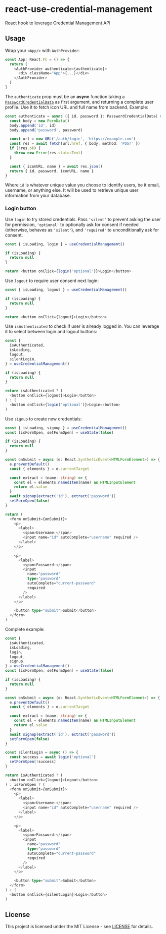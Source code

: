 # react-use-credential-management

React hook to leverage Credential Management API

## Usage

Wrap your `<App/>` with `AuthProvider`:

```ts
const App: React.FC = () => {
  return (
    <AuthProvider authenticate={authenticate}>
      <div className="App">{...}</div>
    </AuthProvider>
  )
}
```

The `authenticate` prop must be an **async** function taking a [`PasswordCredentialData`](https://developer.mozilla.org/en-US/docs/Web/API/PasswordCredential/PasswordCredential) as first argument, and returning a complete user profile. Use it to fetch icon URL and full name from backend. Example:

```ts
const authenticate = async ({ id, password }: PasswordCredentialData) => {
  const body = new FormData()
  body.append('id', id)
  body.append('password', password)

  const url = new URL('/auth/login', 'https://example.com')
  const res = await fetch(url.href, { body, method: 'POST' })
  if (!res.ok) {
    throw new Error(res.statusText)
  }

  const { iconURL, name } = await res.json()
  return { id, password, iconURL, name }
}
```

Where `id` is whatever unique value you choose to identify users, be it email, username, or anything else. It will be used to retrieve unique user information from your database.

### Login button

Use `login` to try stored credentials. Pass `'silent'` to prevent asking the user for permission, `'optional'` to optionally ask for consent if needed (otherwise, behaves as `'silent'`), and `'required'` to unconditionally ask for consent.

```ts
const { isLoading, login } = useCredentialManagement()

if (isLoading) {
  return null
}

return <button onClick={login('optional')}>Login</button>
```

Use `logout` to require user consent next login:

```ts
const { isLoading, logout } = useCredentialManagement()

if (isLoading) {
  return null
}

return <button onClick={logout}>Login</button>
```

Use `isAuthenticated` to check if user is already logged in. You can leverage it to select between login and logout buttons:

```ts
const {
  isAuthenticated,
  isLoading,
  logout,
  silentLogin,
} = useCredentialManagement()

if (isLoading) {
  return null
}

return isAuthenticated ? (
  <button onClick={logout}>Login</button>
) : (
  <button onClick={login('optional')}>Login</button>
)
```

Use `signup` to create new credentials:

```ts
const { isLoading, signup } = useCredentialManagement()
const [isFormOpen, setFormOpen] = useState(false)

if (isLoading) {
  return null
}

const onSubmit = async (e: React.SyntheticEvent<HTMLFormElement>) => {
  e.preventDefault()
  const { elements } = e.currentTarget

  const extract = (name: string) => {
    const el = elements.namedItem(name) as HTMLInputElement
    return el.value
  }
  await signup(extract('id'), extract('password'))
  setFormOpen(false)
}

return (
  <form onSubmit={onSubmit}>
    <p>
      <label>
        <span>Username:</span>
        <input name="id" autoComplete="username" required />
      </label>
    </p>

    <p>
      <label>
        <span>Password:</span>
        <input
          name="password"
          type="password"
          autoComplete="current-password"
          required
        />
      </label>
    </p>

    <button type="submit">Submit</button>
  </form>
)
```

Complete example:

```ts
const {
  isAuthenticated,
  isLoading,
  login,
  logout,
  signup,
} = useCredentialManagement()
const [isFormOpen, setFormOpen] = useState(false)

if (isLoading) {
  return null
}

const onSubmit = async (e: React.SyntheticEvent<HTMLFormElement>) => {
  e.preventDefault()
  const { elements } = e.currentTarget

  const extract = (name: string) => {
    const el = elements.namedItem(name) as HTMLInputElement
    return el.value
  }
  await signup(extract('id'), extract('password'))
  setFormOpen(false)
}

const silentLogin = async () => {
  const success = await login('optional')
  setFormOpen(!success)
}

return isAuthenticated ? (
  <button onClick={logout}>Logout</button>
) : isFormOpen ? (
  <form onSubmit={onSubmit}>
    <p>
      <label>
        <span>Username:</span>
        <input name="id" autoComplete="username" required />
      </label>
    </p>

    <p>
      <label>
        <span>Password:</span>
        <input
          name="password"
          type="password"
          autoComplete="current-password"
          required
        />
      </label>
    </p>

    <button type="submit">Submit</button>
  </form>
) : (
  <button onClick={silentLogin}>Login</button>
)
```

## License

This project is licensed under the MIT License - see [LICENSE](LICENSE) for details.
